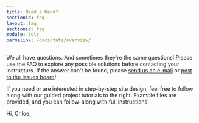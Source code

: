 ```yaml
---
title: Need a Hand?
sectionid: faq
layout: faq
sectionid: faq
module: tuts
permalink: /docs/tuts/overview/
---
```


We all have questions. And sometimes they're the same questions! Please use the FAQ to explore any possible solutions before contacting your instructurs. If the answer can't be found, please [send us an e-mail](../../../posts/contacts) or [post to the Issues board](https://github.com/Media-Ed-Online/intro-web-dev-resources/issues)!

If you need or are interested in step-by-step site design, feel free to follow along with our guided project tutorials to the right. Example files are provided, and you can follow-along with full instructions!

Hi, Chloe.
